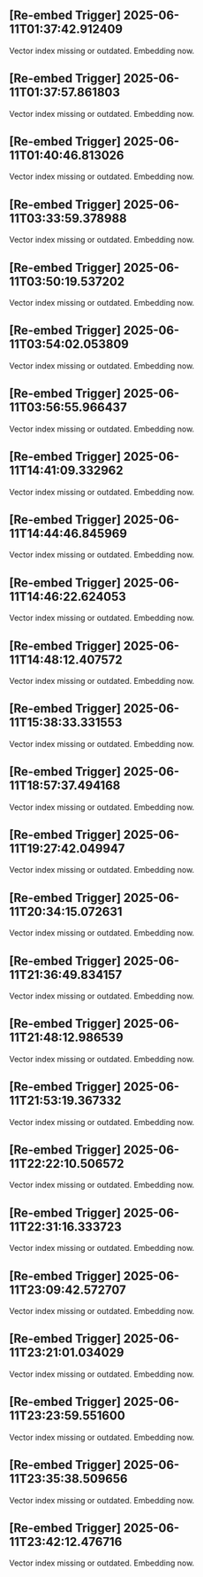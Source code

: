 
## [Re-embed Trigger] 2025-06-11T01:37:42.912409
Vector index missing or outdated. Embedding now.

## [Re-embed Trigger] 2025-06-11T01:37:57.861803
Vector index missing or outdated. Embedding now.

## [Re-embed Trigger] 2025-06-11T01:40:46.813026
Vector index missing or outdated. Embedding now.

## [Re-embed Trigger] 2025-06-11T03:33:59.378988
Vector index missing or outdated. Embedding now.

## [Re-embed Trigger] 2025-06-11T03:50:19.537202
Vector index missing or outdated. Embedding now.

## [Re-embed Trigger] 2025-06-11T03:54:02.053809
Vector index missing or outdated. Embedding now.

## [Re-embed Trigger] 2025-06-11T03:56:55.966437
Vector index missing or outdated. Embedding now.

## [Re-embed Trigger] 2025-06-11T14:41:09.332962
Vector index missing or outdated. Embedding now.

## [Re-embed Trigger] 2025-06-11T14:44:46.845969
Vector index missing or outdated. Embedding now.

## [Re-embed Trigger] 2025-06-11T14:46:22.624053
Vector index missing or outdated. Embedding now.

## [Re-embed Trigger] 2025-06-11T14:48:12.407572
Vector index missing or outdated. Embedding now.

## [Re-embed Trigger] 2025-06-11T15:38:33.331553
Vector index missing or outdated. Embedding now.

## [Re-embed Trigger] 2025-06-11T18:57:37.494168
Vector index missing or outdated. Embedding now.

## [Re-embed Trigger] 2025-06-11T19:27:42.049947
Vector index missing or outdated. Embedding now.

## [Re-embed Trigger] 2025-06-11T20:34:15.072631
Vector index missing or outdated. Embedding now.

## [Re-embed Trigger] 2025-06-11T21:36:49.834157
Vector index missing or outdated. Embedding now.

## [Re-embed Trigger] 2025-06-11T21:48:12.986539
Vector index missing or outdated. Embedding now.

## [Re-embed Trigger] 2025-06-11T21:53:19.367332
Vector index missing or outdated. Embedding now.

## [Re-embed Trigger] 2025-06-11T22:22:10.506572
Vector index missing or outdated. Embedding now.

## [Re-embed Trigger] 2025-06-11T22:31:16.333723
Vector index missing or outdated. Embedding now.

## [Re-embed Trigger] 2025-06-11T23:09:42.572707
Vector index missing or outdated. Embedding now.

## [Re-embed Trigger] 2025-06-11T23:21:01.034029
Vector index missing or outdated. Embedding now.

## [Re-embed Trigger] 2025-06-11T23:23:59.551600
Vector index missing or outdated. Embedding now.

## [Re-embed Trigger] 2025-06-11T23:35:38.509656
Vector index missing or outdated. Embedding now.

## [Re-embed Trigger] 2025-06-11T23:42:12.476716
Vector index missing or outdated. Embedding now.
